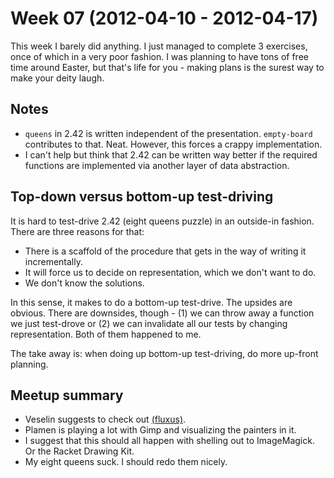 # Week 07 (2012-04-10 - 2012-04-17)

This week I barely did anything. I just managed to complete 3 exercises, once of which in a very poor fashion. I was planning to have tons of free time around Easter, but that's life for you - making plans is the surest way to make your deity laugh.

## Notes

* `queens` in 2.42 is written independent of the presentation. `empty-board` contributes to that. Neat. However, this forces a crappy implementation.
* I can't help but think that 2.42 can be written way better if the required functions are implemented via another layer of data abstraction.

## Top-down versus bottom-up test-driving

It is hard to test-drive 2.42 (eight queens puzzle) in an outside-in fashion. There are three reasons for that:

* There is a scaffold of the procedure that gets in the way of writing it incrementally.
* It will force us to decide on representation, which we don't want to do.
* We don't know the solutions.

In this sense, it makes to do a bottom-up test-drive. The upsides are obvious. There are downsides, though - (1) we can throw away a function we just test-drove or (2) we can invalidate all our tests by changing representation. Both of them happened to me.

The take away is: when doing up bottom-up test-driving, do more up-front planning.

## Meetup summary

* Veselin suggests to check out [(fluxus)][fluxus].
* Plamen is playing a lot with Gimp and visualizing the painters in it.
* I suggest that this should all happen with shelling out to ImageMagick. Or the Racket Drawing Kit.
* My eight queens suck. I should redo them nicely.

[fluxus]: http://www.pawfal.org/fluxus/

